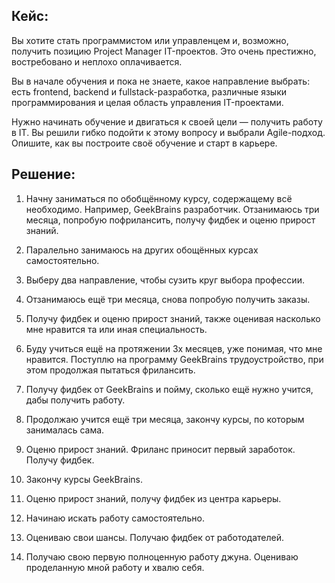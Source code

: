 ## Кейс:

Вы хотите стать программистом или управленцем и, возможно, получить позицию Project Manager IT-проектов. Это очень престижно, востребовано и неплохо оплачивается.

Вы в начале обучения и пока не знаете, какое направление выбрать: есть frontend, backend и fullstack-разработка, различные языки программирования и целая область управления IT-проектами.

Нужно начинать обучение и двигаться к своей цели — получить работу в IT. Вы решили гибко подойти к этому вопросу и выбрали Agile-подход. Опишите, как вы построите своё обучение и старт в карьере.

## Решение:

1. Начну заниматься по обобщённому курсу, содержащему всё необходимо. Например, GeekBrains разработчик. Отзанимаюсь три месяца, попробую пофрилансить, получу фидбек и оценю прирост знаний.
2. Паралельно занимаюсь на других обощённых курсах самостоятельно.
3. Выберу два направление, чтобы сузить круг выбора профессии.

4. Отзанимаюсь ещё три месяца, снова попробую получить заказы.

5. Получу фидбек и оценю прирост знаний, также оценивая насколько мне нравится та или иная специальность.
6. Буду учиться ещё на протяжении 3х месяцев, уже понимая, что мне нравится. Поступлю на программу GeekBrains трудоустройство, при этом продолжая пытаться фрилансить.
7. Получу фидбек от GeekBrains и пойму, сколько ещё нужно учится, дабы получить работу.
8. Продолжаю учится ещё три месяца, закончу курсы, по которым занималась сама.
9. Оценю прирост знаний. Фриланс приносит первый заработок. Получу фидбек.
10. Закончу курсы GeekBrains.
11. Оценю прирост знаний, получу фидбек из центра карьеры.
12. Начинаю искать работу самостоятельно.
13. Оцениваю свои шансы. Получаю фидбек от работодателей.
14. Получаю свою первую полноценную работу джуна. Оцениваю проделанную мной работу и хвалю себя.
